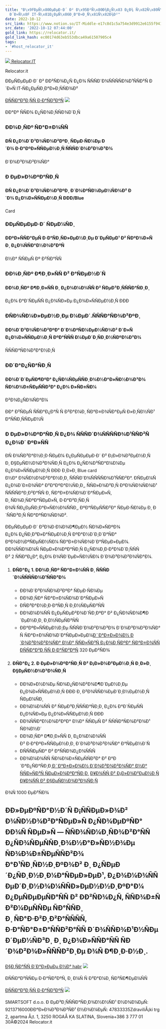 ```yaml
---
title: "Ð\x9FÐµÑ\x80ÐµÐµÐ·Ð´ Ð² Ð\x95Ð²Ñ\x80Ð¾Ð¿Ñ\x83 Ð¿Ð¾ Ñ\x82Ñ\x80Ñ\x83Ð´Ð¾Ñ\x83Ñ\x81Ñ\x82Ñ\x80Ð¾Ð¹Ñ\x81Ñ\x82Ð²Ñ\x83
  Ð´Ð»Ñ\x8F IT-Ñ\x81Ð¿ÐµÑ\x86Ð¸Ð°Ð»Ð¸Ñ\x81Ñ\x82Ð¾Ð²"
date: 2022-10-12
src_link: https://www.notion.so/IT-Middle-e17c8d1c5a754e3d9912e6155f941171
src_date: '2022-10-12 07:44:00'
gold_link: https://relocator.it/
gold_link_hash: ec00174d63eb553dbca49a61507905c4
tags:
- '#host_relocator_it'
---
```



[![](/images/logo.svg)
Relocator.IT](/)

 Relocator.it
 
  

  


 ÐÐµÑÐµÐµÐ·Ð´ Ð² ÐÐ²ÑÐ¾Ð¿Ñ Ð¿Ð¾ ÑÑÑÐ´Ð¾ÑÑÑÑÐ¾Ð¹ÑÑÐ²Ñ
 Ð´Ð»Ñ IT‑ÑÐ¿ÐµÑÐ¸Ð°Ð»Ð¸ÑÑÐ¾Ð²
 
[ÐÑÑÐ°Ð²Ð¸ÑÑ Ð·Ð°ÑÐ²ÐºÑ](questionnaire_ru.html)
![](/images/slide.jpeg)

ÐÐ°Ðº ÑÑÐ¾ Ð¿ÑÐ¾Ð¸ÑÑÐ¾Ð´Ð¸Ñ
### ÐÐ¾Ð¸ÑÐº ÑÐ°Ð±Ð¾ÑÑ


#### ÐÑ Ð¿Ð¾Ð´Ð³Ð¾ÑÐ¾Ð²ÐºÐ¸ ÑÐµÐ·ÑÐ¼Ðµ Ð´Ð¾ Ð·Ð°ÐºÐ»ÑÑÐµÐ½Ð¸Ñ ÑÑÑÐ´Ð¾Ð²Ð¾Ð³Ð¾
 Ð´Ð¾Ð³Ð¾Ð²Ð¾ÑÐ°


### Ð ÐµÐ»Ð¾ÐºÐ°ÑÐ¸Ñ


#### ÐÑ Ð¿Ð¾Ð´Ð³Ð¾ÑÐ¾Ð²ÐºÐ¸ Ð´Ð¾ÐºÑÐ¼ÐµÐ½ÑÐ¾Ð² Ð´Ð¾ Ð¿Ð¾Ð»ÑÑÐµÐ½Ð¸Ñ ÐÐÐ/Blue
 Card


### ÐÐµÑÐµÐµÐ·Ð´ ÑÐµÐ¼ÑÐ¸


#### ÐÐºÐ»ÑÑÐ°ÐµÑ Ð·Ð°ÑÐ¸ÑÐ»ÐµÐ½Ð¸Ðµ Ð´ÐµÑÐµÐ¹ Ð² ÑÐºÐ¾Ð»Ñ Ð¸ Ð¿Ð¾ÑÑÐ°Ð½Ð¾Ð²ÐºÑ
 Ð½Ð° ÑÑÐµÑ Ðº Ð²ÑÐ°ÑÑ


### ÐÐ¾Ð¸ÑÐº Ð¶Ð¸Ð»ÑÑ Ð² Ð°ÑÐµÐ½Ð´Ñ


#### ÐÐ¾Ð¸ÑÐº Ð¶Ð¸Ð»ÑÑ Ð¸ Ð¿Ð¾Ð¼Ð¾ÑÑ Ð² ÑÐµÐ³Ð¸ÑÑÑÐ°ÑÐ¸Ð¸
 Ð¿Ð¾ Ð°Ð´ÑÐµÑÑ Ð¿Ð¾ÑÐ»Ðµ Ð¿Ð¾Ð»ÑÑÐµÐ½Ð¸Ñ ÐÐÐ


### ÐÑÐ¾ÑÐ¼Ð»ÐµÐ½Ð¸Ðµ Ð¼ÐµÐ´.ÑÑÑÐ°ÑÐ¾Ð²ÐºÐ¸


#### ÐÐ¾Ð´Ð³Ð¾ÑÐ¾Ð²ÐºÐ° Ð´Ð¾ÐºÑÐ¼ÐµÐ½ÑÐ¾Ð² Ð´Ð»Ñ Ð¿Ð¾Ð»ÑÑÐµÐ½Ð¸Ñ ÐºÐ°ÑÑÑ Ð¼ÐµÐ´Ð¸ÑÐ¸Ð½ÑÐºÐ¾Ð³Ð¾
 ÑÑÑÐ°ÑÐ¾Ð²Ð°Ð½Ð¸Ñ


### ÐÐ´Ð°Ð¿ÑÐ°ÑÐ¸Ñ


#### ÐÐ¾Ð´Ð´ÐµÑÐ¶ÐºÐ° Ð¿ÑÐ¾ÑÐµÑÑÐ¸Ð¾Ð½Ð°Ð»ÑÐ½Ð¾Ð³Ð¾ ÑÐ¾Ð¾Ð±ÑÐµÑÑÐ²Ð° Ð¿Ð¾ Ð»ÑÐ±ÑÐ¼
 Ð²Ð¾Ð¿ÑÐ¾ÑÐ°Ð¼



 ÐÐ° Ð²ÑÐµÑ ÑÑÐ°Ð¿Ð°Ñ Ñ Ð²Ð°Ð¼Ð¸ ÑÐ°Ð±Ð¾ÑÐ°ÐµÑ Ð»Ð¸ÑÐ½ÑÐ¹ Ð°ÑÑÐ¸ÑÑÐµÐ½Ñ
 



### Ð ÐµÐ»Ð¾ÐºÐ°ÑÐ¸Ñ Ð¿Ð¾ ÑÑÑÐ´Ð¾ÑÑÑÑÐ¾Ð¹ÑÑÐ²Ñ Ð¿Ð¾Ð´ ÐºÐ»ÑÑ



 ÐÑ Ð¾ÑÐ³Ð°Ð½Ð¸Ð·ÑÐµÐ¼ Ð¿ÐµÑÐµÐµÐ·Ð´ Ð² Ð¡Ð»Ð¾Ð²ÐµÐ½Ð¸Ñ Ð¸ Ð§ÐµÑÐ½Ð¾Ð³Ð¾ÑÐ¸Ñ
 Ð¿Ð¾ Ð¿ÑÐ¾Ð³ÑÐ°Ð¼Ð¼Ðµ Ð¿Ð¾Ð»ÑÑÐµÐ½Ð¸Ñ ÐÐÐ Ð¸Ð»Ð¸ Blue card Ð½Ð° Ð¾ÑÐ½Ð¾Ð²Ð°Ð½Ð¸Ð¸
 ÑÑÑÐ´Ð¾ÑÑÑÑÐ¾Ð¹ÑÑÐ²Ð°. ÐÑÐµÐ¼Ñ Ð¿Ð¾Ð´Ð±Ð¾ÑÐ° Ð²Ð°ÐºÐ°Ð½ÑÐ¸Ð¸, ÑÑÐ»Ð¾Ð²Ð¸Ñ ÐºÐ¾ÑÐ¾ÑÐ¾Ð¹ ÑÑÑÑÐ°Ð¸Ð²Ð°ÑÑ
 Ð¸ ÑÐ°Ð±Ð¾ÑÐ¾Ð´Ð°ÑÐµÐ»Ñ, Ð¸ ÑÐ¾Ð¸ÑÐºÐ°ÑÐµÐ»Ñ, Ð·Ð°Ð²Ð¸ÑÐ¸Ñ
 Ð¾Ñ ÑÐ¿ÐµÑÐ¸Ð°Ð»ÑÐ½Ð¾ÑÑÐ¸, ÐºÐ°ÑÐµÑÑÐ²Ð° ÑÐµÐ·ÑÐ¼Ðµ Ð¸ Ð´ÑÑÐ³Ð¸Ñ ÑÐ°ÐºÑÐ¾ÑÐ¾Ð².
 



 ÐÐµÑÐµÐµÐ·Ð´ Ð²Ð¾Ð·Ð¼Ð¾Ð¶ÐµÐ½ ÑÐ¾Ð»ÑÐºÐ¾ Ð¿Ð¾ Ð¿ÑÐ¸Ð³Ð»Ð°ÑÐµÐ½Ð¸Ñ ÐºÐ°Ð½Ð´Ð¸Ð´Ð°ÑÐ° ÐºÐ¾Ð½ÐºÑÐµÑÐ½ÑÐ¼
 ÑÐ°Ð±Ð¾ÑÐ¾Ð´Ð°ÑÐµÐ»ÐµÐ¼. ÐÐ¾ÑÑÐ¾Ð¼Ñ ÑÐµÐ»Ð¾ÐºÐ°ÑÐ¸Ñ Ð¿ÑÐ¾Ð¸Ð·Ð²Ð¾Ð´Ð¸ÑÑÑ Ð² 2 ÑÑÐ°Ð¿Ð°,
 Ð¿Ð¾ Ð¾ÑÐ´ÐµÐ»ÑÐ½ÑÐ¼ Ð´Ð¾Ð³Ð¾Ð²Ð¾ÑÐ°Ð¼.
 


1. #### Ð­ÑÐ°Ð¿ 1. ÐÐ¾Ð¸ÑÐº ÑÐ°Ð±Ð¾ÑÑ Ð¸ ÑÑÑÐ´Ð¾ÑÑÑÑÐ¾Ð¹ÑÑÐ²Ð¾


	* ÐÐ¾Ð´Ð³Ð¾ÑÐ¾Ð²ÐºÐ° ÑÐµÐ·ÑÐ¼Ðµ
	* ÐÐ¾Ð¸ÑÐº ÑÐ°Ð±Ð¾ÑÐ¾Ð´Ð°ÑÐµÐ»Ñ
	* ÐÑÐ³Ð°Ð½Ð¸Ð·Ð°ÑÐ¸Ñ Ð¸Ð½ÑÐµÑÐ²ÑÑ
	* ÐÐ¾Ð¼Ð¾ÑÑ Ð¿ÐµÑÐµÐ²Ð¾Ð´ÑÐ¸ÐºÐ° Ð² Ð¿ÑÐ¾ÑÐ¾Ð¶Ð´ÐµÐ½Ð¸Ð¸ Ð¸Ð½ÑÐµÑÐ²ÑÑ
	* ÐÐ°ÐºÐ»ÑÑÐµÐ½Ð¸Ðµ ÑÑÑÐ´Ð¾Ð²Ð¾Ð³Ð¾ Ð´Ð¾Ð³Ð¾Ð²Ð¾ÑÐ° Ñ ÑÐ°Ð±Ð¾ÑÐ¾Ð´Ð°ÑÐµÐ»ÐµÐ¼[Ð¨Ð°Ð±Ð»Ð¾Ð½ Ð´Ð¾Ð³Ð¾Ð²Ð¾ÑÐ° Ð½Ð° ÑÑÐ»ÑÐ³Ñ Ð¿Ð¾Ð¸ÑÐºÐ° ÑÐ°Ð±Ð¾ÑÑ](/docs/Reloator.it_%C3%90%C2%94%C3%90%C2%BE%C3%90%C2%B3%C3%90%C2%BE%C3%90%C2%B2%C3%90%C2%BE%C3%91%C2%80%20%C3%90%C2%BE%C3%90%C2%B1%20%C3%90%C2%BE%C3%90%C2%BA%C3%90%C2%B0%C3%90%C2%B7%C3%90%C2%B0%C3%90%C2%BD%C3%90%C2%B8%C3%90%C2%B8%20%C3%91%C2%83%C3%91%C2%81%C3%90%C2%BB%C3%91%C2%83%C3%90%C2%B3%20%C3%90%C2%BF%C3%90%C2%BE%20%C3%90%C2%BF%C3%90%C2%BE%C3%90%C2%B8%C3%91%C2%81%C3%90%C2%BA%C3%91%C2%83%20%C3%91%C2%80%C3%90%C2%B0%C3%90%C2%B1%C3%90%C2%BE%C3%91%C2%82%C3%91%C2%8B.pdf)
[ÐÑÑÐ°Ð²Ð¸ÑÑ Ð·Ð°ÑÐ²ÐºÑ](questionnaire_ru.html)
320 ÐµÐ²ÑÐ¾
2. #### Ð­ÑÐ°Ð¿ 2. Ð ÐµÐ»Ð¾ÐºÐ°ÑÐ¸Ñ Ð² Ð¡Ð»Ð¾Ð²ÐµÐ½Ð¸Ñ Ð¸Ð»Ð¸ Ð§ÐµÑÐ½Ð¾Ð³Ð¾ÑÐ¸Ñ


	* ÐÐ¾Ð»Ð½Ð¾Ðµ ÑÐ¾Ð¿ÑÐ¾Ð²Ð¾Ð¶Ð´ÐµÐ½Ð¸Ðµ Ð¿Ð¾Ð»ÑÑÐµÐ½Ð¸Ñ ÐÐÐ Ð¸ Ð²Ð¾ÑÑÐ¾ÐµÐ´Ð¸Ð½ÐµÐ½Ð¸Ñ
	 ÑÐµÐ¼ÑÐ¸
	* ÐÐ¾Ð¼Ð¾ÑÑ Ð² ÑÐµÐ³Ð¸ÑÑÑÐ°ÑÐ¸Ð¸ Ð¿Ð¾ Ð°Ð´ÑÐµÑÑ Ð¿Ð¾ÑÐ»Ðµ Ð¿Ð¾Ð»ÑÑÐµÐ½Ð¸Ñ ÐÐÐ
	* ÐÐ¾ÑÑÐ°Ð½Ð¾Ð²ÐºÐ° Ð½Ð° ÑÑÐµÑ Ð² ÑÑÑÐ°ÑÐ¾Ð²Ð¾Ð¹ ÑÐ¾Ð½Ð´
	* ÐÐ¾Ð¸ÑÐº Ð¶Ð¸Ð»ÑÑ Ð¸ Ð¿Ð¾Ð¼Ð¾ÑÑ Ð² Ð·Ð°ÐºÐ»ÑÑÐµÐ½Ð¸Ð¸ Ð´Ð¾Ð³Ð¾Ð²Ð¾ÑÐ° Ð°ÑÐµÐ½Ð´Ñ
	* ÐÑÑÑÐµÑÐ° Ð² Ð°ÑÑÐ¾Ð¿Ð¾ÑÑÑ
	* ÐÐ¾Ð¼Ð¾ÑÑ ÑÐ¾Ð¾Ð±ÑÐµÑÑÐ²Ð° Ð² Ð°Ð´Ð°Ð¿ÑÐ°ÑÐ¸Ð¸[Ð¨Ð°Ð±Ð»Ð¾Ð½ Ð´Ð¾Ð³Ð¾Ð²Ð¾ÑÐ° Ð½Ð° ÑÑÐ»ÑÐ³Ñ ÑÐµÐ»Ð¾ÐºÐ°ÑÐ¸Ð¸](/docs/Reloator.it_%C3%90%C2%94%C3%90%C2%BE%C3%90%C2%B3%C3%90%C2%BE%C3%90%C2%B2%C3%90%C2%BE%C3%91%C2%80%20%C3%90%C2%BE%C3%90%C2%B1%20%C3%90%C2%BE%C3%90%C2%BA%C3%90%C2%B0%C3%90%C2%B7%C3%90%C2%B0%C3%90%C2%BD%C3%90%C2%B8%C3%90%C2%B8%20%C3%91%C2%83%C3%91%C2%81%C3%90%C2%BB%C3%91%C2%83%C3%90%C2%B3%20%C3%90%C2%BF%C3%90%C2%BE%20%C3%91%C2%80%C3%90%C2%B5%C3%90%C2%BB%C3%90%C2%BE%C3%90%C2%BA%C3%90%C2%B0%C3%91%C2%86%C3%90%C2%B8%C3%90%C2%B8.pdf)
[Ð¥Ð¾ÑÑ Ð² Ð¡Ð»Ð¾Ð²ÐµÐ½Ð¸Ñ](slovenia.html)
[Ð¥Ð¾ÑÑ Ð² Ð§ÐµÑÐ½Ð¾Ð³Ð¾ÑÐ¸Ñ](montenegro.html)

 Ð¾Ñ 1000 ÐµÐ²ÑÐ¾


ÐÐ»ÐµÐºÑÐ°Ð½Ð´Ñ Ð¡ÑÑÐµÐ»Ð¾Ð²  
Ð¾ÑÐ½Ð¾Ð²Ð°ÑÐµÐ»Ñ Ð¿ÑÐ¾ÐµÐºÑÐ°
ÐÐ¾Ñ ÑÐµÐ»Ñ — ÑÑÐ¾ÑÐ¼Ð¸ÑÐ¾Ð²Ð°ÑÑ Ð¿ÑÐ¾ÑÐµÑÑÐ¸Ð¾Ð½Ð°Ð»ÑÐ½Ð¾Ðµ
 ÑÐ¾Ð¾Ð±ÑÐµÑÑÐ²Ð¾ Ð°Ð¹ÑÐ¸ÑÐ½Ð¸ÐºÐ¾Ð² Ð¸ Ð¿ÑÐµÐ´Ð¿ÑÐ¸Ð½Ð¸Ð¼Ð°ÑÐµÐ»ÐµÐ¹, Ð¿Ð¾Ð¼Ð¾ÑÑ
 ÐµÐ´Ð¸Ð½Ð¾Ð¼ÑÑÐ»ÐµÐ½Ð½Ð¸ÐºÐ°Ð¼ Ð¿ÐµÑÐµÐµÑÐ°ÑÑ Ð² ÐÐ²ÑÐ¾Ð¿Ñ, ÑÑÐ¾Ð±Ñ Ð²Ð¼ÐµÑÑÐµ ÑÐ°ÑÑÐ¸
 Ð¸ ÑÐ°Ð·Ð²Ð¸Ð²Ð°ÑÑÑÑ, Ð·Ð°ÑÐ°Ð±Ð°ÑÑÐ²Ð°ÑÑ Ð´Ð¾ÑÑÐ¾Ð¹Ð½ÑÐµ Ð´ÐµÐ½ÑÐ³Ð¸
 Ð¸ Ð¿Ð¾Ð»ÑÑÐ°ÑÑ ÑÐ´Ð¾Ð²Ð¾Ð»ÑÑÑÐ²Ð¸Ðµ Ð¾Ñ Ð¶Ð¸Ð·Ð½Ð¸.
-------------------------------------------------------------------------------------------------------------------------------------------------------------------------------------------------------------------------------------------------------------------------------------------------------------------------------------------------------------------------------------------------------------------------------------


[Ð§Ð¸ÑÐ°ÑÑ Ð´Ð°Ð»ÐµÐµ Ð½Ð° habr](https://habr.com/ru/post/597807/)
![](/images/alexandr.jpeg)

 ÐÑÑÐ°Ð²ÑÑÐµ Ð·Ð°ÑÐ²ÐºÑ, Ð¸ Ð¼Ñ Ñ Ð²Ð°Ð¼Ð¸ ÑÐ²ÑÐ¶ÐµÐ¼ÑÑ
 


[ÐÑÑÐ°Ð²Ð¸ÑÑ Ð·Ð°ÑÐ²ÐºÑ](questionnaire_ru.html)
![](/images/logo.svg)

 SMARTSOFT d.o.o. 
Ð ÐµÐ³Ð¸ÑÑÑÐ°ÑÐ¸Ð¾Ð½Ð½ÑÐ¹ Ð½Ð¾Ð¼ÐµÑ: 9213716000ÐÐ°Ð»Ð¾Ð³Ð¾Ð²ÑÐ¹
 Ð½Ð¾Ð¼ÐµÑ: 47833335ZdraviliÅ¡ki trg 2, apartma Å¡t. 1, 3250
 ROGAÅ KA SLATINA, Slovenia+386 3 777 01 30Â©2024
 Relocator.it